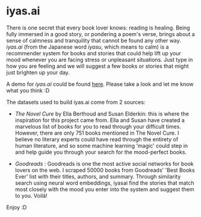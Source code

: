 # iyas.ai
There is one secret that every book lover knows: reading is healing. Being fully immersed in a good story, or pondering a poem's verse, brings about a sense of calmness and tranquility that cannot be found any other way. *iyas.ai* (from the Japanese word *iyasu*, which means to calm) is a recommender system for books and stories that could help lift up your mood whenever you are facing stress or unpleasant situations. Just type in how you are feeling and we will suggest a few books or stories that might just brighten up your day.<br>

A demo for *iyas.ai* could be found [here](https://youtu.be/BvykzH0eX0A). Please take a look and let me know what you think :D

The datasets used to build iyas.ai come from 2 sources:

* *The Novel Cure* by Ella Berthoud and Susan Elderkin: this is where the inspiration for this project came from. Ella and Susan have created a marvelous list of books for you to read through your difficult times. However, there are only 751 books mentioned in The Novel Cure. I believe no literary experts could have read through the entirety of human literature, and so some machine learning 'magic' could step in and help guide you through your search for the mood-perfect books.

* *Goodreads* : Goodreads is one the most active social networks for book lovers on the web. I scraped 50000 books from Goodreads' 'Best Books Ever' list with their titles, authors, and summary. Through similarity search using neural word embeddings, iyasai find the stories that match most closely with the mood you enter into the system and suggest them to you. Voilà!

Enjoy :D


